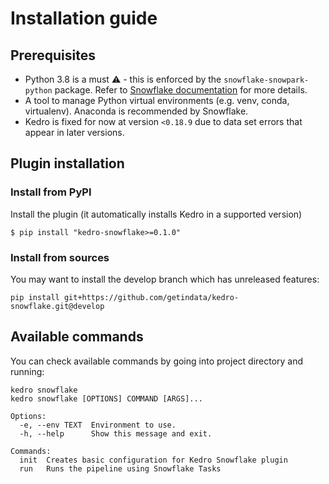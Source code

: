 # Installation guide

## Prerequisites

* Python 3.8 is a must ⚠️ - this is enforced by the `snowflake-snowpark-python` package. Refer to [Snowflake documentation](https://docs.snowflake.com/en/developer-guide/snowpark/python/setup) for more details. 
* A tool to manage Python virtual environments (e.g. venv, conda, virtualenv). Anaconda is recommended by Snowflake.
* Kedro is fixed for now at version `<0.18.9` due to data set errors that appear in later versions.

## Plugin installation

### Install from PyPI

Install the plugin (it automatically installs Kedro in a supported version)

```console
$ pip install "kedro-snowflake>=0.1.0"
```

### Install from sources

You may want to install the develop branch which has unreleased features:

```console
pip install git+https://github.com/getindata/kedro-snowflake.git@develop
```

## Available commands

You can check available commands by going into project directory and running:

```console
kedro snowflake
kedro snowflake [OPTIONS] COMMAND [ARGS]...

Options:
  -e, --env TEXT  Environment to use.
  -h, --help      Show this message and exit.

Commands:
  init  Creates basic configuration for Kedro Snowflake plugin
  run   Runs the pipeline using Snowflake Tasks
```
